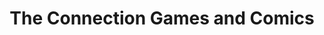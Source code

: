 ---
title: "The Connection Games and Comics"
url: /vancouver/the-connection-games-and-comics/
shop: Allgemein
---
